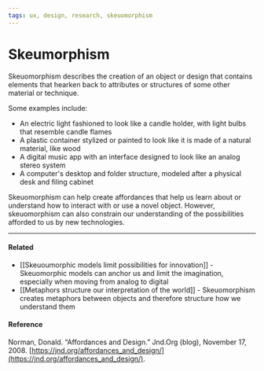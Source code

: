 ```yaml
---
tags: ux, design, research, skeuomorphism
---
```


# Skeumorphism

Skeuomorphism describes the creation of an object or design that contains elements that hearken back to attributes or structures of some other material or technique.

Some examples include:

- An electric light fashioned to look like a candle holder, with light bulbs that resemble candle flames
- A plastic container stylized or painted to look like it is made of a natural material, like wood
- A digital music app with an interface designed to look like an analog stereo system
- A computer's desktop and folder structure, modeled after a physical desk and filing cabinet

Skeuomorphism can help create affordances that help us learn about or understand how to interact with or use a novel object. However, skeuomorphism can also constrain our understanding of the possibilities afforded to us by new technologies.

---

#### Related

- [[Skeuoumorphic models limit possibilities for innovation]] - Skeuomorphic models can anchor us and limit the imagination, especially when moving from analog to digital
- [[Metaphors structure our interpretation of the world]] - Skeuomorphism creates metaphors between objects and therefore structure how we understand them

#### Reference

Norman, Donald. “Affordances and Design.” Jnd.Org (blog), November 17, 2008. [https://jnd.org/affordances_and_design/](https://jnd.org/affordances_and_design/).
